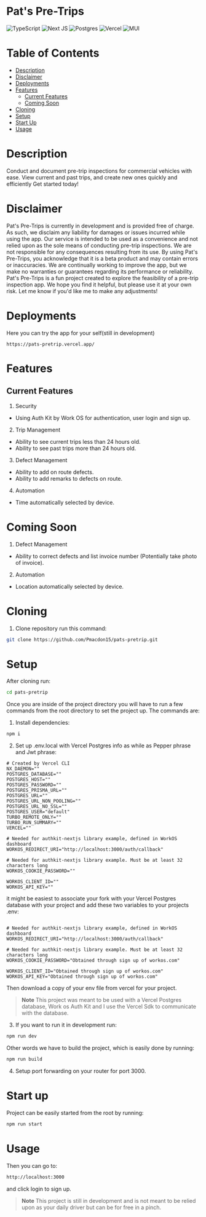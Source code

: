 # Pat's Pre-Trips
<img alt="TypeScript" src="https://ziadoua.github.io/m3-Markdown-Badges/badges/TypeScript/typescript2.svg"/> <img alt="Next JS" src="https://ziadoua.github.io/m3-Markdown-Badges/badges/NextJS/nextjs2.svg"/> <img alt="Postgres" src ="https://ziadoua.github.io/m3-Markdown-Badges/badges/PostgreSQL/postgresql1.svg"/> <img alt="Vercel" src="https://ziadoua.github.io/m3-Markdown-Badges/badges/Vercel/vercel2.svg"/> <img alt="MUI" src="https://img.shields.io/badge/MUI-007FFF.svg?style=for-the-badge&logo=MUI&logoColor=white"/>

# Table of Contents
- [Description](#Description)
- [Disclaimer](#Disclaimer)
- [Deployments](#Deployments)
- [Features](#Features)
  - [Current Features](#Current-Features) 
  - [Coming Soon](#Coming-Soon) 
- [Cloning](#Cloning)
- [Setup](#Setup)
- [Start Up](#Start-Up)
- [Usage](#Usage)

# Description
Conduct and document pre-trip inspections for commercial vehicles with ease. View current and past trips, and create new ones quickly and efficiently Get started today!

# Disclaimer
Pat's Pre-Trips is currently in development and is provided free of charge. As such, we disclaim any liability for damages or issues incurred while using the app. Our service is intended to be used as a convenience and not relied upon as the sole means of conducting pre-trip inspections. We are not responsible for any consequences resulting from its use.
By using Pat's Pre-Trips, you acknowledge that it is a beta product and may contain errors or inaccuracies. We are continually working to improve the app, but we make no warranties or guarantees regarding its performance or reliability.
Pat's Pre-Trips is a fun project created to explore the feasibility of a pre-trip inspection app. We hope you find it helpful, but please use it at your own risk.
Let me know if you'd like me to make any adjustments!
# Deployments
Here you can try the app for your self(still in development)
```https
https://pats-pretrip.vercel.app/
```

# Features
## Current Features
1. Security
- Using Auth Kit by Work OS for authentication, user login and sign up.
2. Trip Management
- Ability to see current trips less than 24 hours old.
- Ability to see past trips more than 24 hours old.
3. Defect Management
- Ability to add on route defects.
- Ability to add remarks to defects on route.
4. Automation
- Time automatically selected by device.
# Coming Soon
1. Defect Management
- Ability to correct defects and list invoice number (Potentially take photo of invoice).
2. Automation
- Location automatically selected by device.

# Cloning
1. Clone repository run this command: 
```bash
git clone https://github.com/Pmacdon15/pats-pretrip.git
```

# Setup
After cloning run: 
```Bash
cd pats-pretrip
```

Once you are inside of the project directory you will have to run a few commands from the root directory to set the project up.
The commands are:
1. Install dependencies:
```Bash
npm i
```
2. Set up .env.local with Vercel Postgres info as while as Pepper phrase and Jwt phrase:
```env
# Created by Vercel CLI
NX_DAEMON=""
POSTGRES_DATABASE=""
POSTGRES_HOST=""
POSTGRES_PASSWORD=""
POSTGRES_PRISMA_URL=""
POSTGRES_URL=""
POSTGRES_URL_NON_POOLING=""
POSTGRES_URL_NO_SSL=""
POSTGRES_USER="default"
TURBO_REMOTE_ONLY=""
TURBO_RUN_SUMMARY=""
VERCEL=""

# Needed for authkit-nextjs library example, defined in WorkOS dashboard
WORKOS_REDIRECT_URI="http://localhost:3000/auth/callback"

# Needed for authkit-nextjs library example. Must be at least 32 characters long
WORKOS_COOKIE_PASSWORD=""

WORKOS_CLIENT_ID=""
WORKOS_API_KEY=""

```
it might be easiest to associate your fork with your Vercel Postgres database with your project and add these two variables to your projects .env:
```env

# Needed for authkit-nextjs library example, defined in WorkOS dashboard
WORKOS_REDIRECT_URI="http://localhost:3000/auth/callback"

# Needed for authkit-nextjs library example. Must be at least 32 characters long
WORKOS_COOKIE_PASSWORD="Obtained through sign up of workos.com"

WORKOS_CLIENT_ID="Obtained through sign up of workos.com"
WORKOS_API_KEY="Obtained through sign up of workos.com"
```
Then download a copy of your env file from vercel for your project.
> **Note**
> This project was meant to be used with a Vercel Postgres database, Work os Auth Kit and I use the Vercel Sdk to communicate with the database.

3. If you want to run it in development run:
```Bash
npm run dev
```

Other words we have to build the project, which is easily done by running:
```Bash
npm run build
```

4. Setup port forwarding on your router for port 3000.

# Start up
Project can be easily started from the root by running:
```Bash
npm run start
```

# Usage
Then you can go to:
```Bash
http://localhost:3000
```

and click login to sign up.

> **Note**
> This project is still in development and is not meant to be relied upon as your daily driver but can be for free in a pinch.
